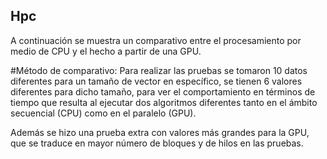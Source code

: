 ## Hpc

A continuación se muestra un comparativo entre el procesamiento por medio de CPU y el hecho a partir de una GPU.

#Método de comparativo:
Para realizar las pruebas se tomaron 10 datos diferentes para un tamaño de vector en específico, se tienen 6 valores diferentes para dicho tamaño, para ver el comportamiento en términos de tiempo que resulta al ejecutar dos algoritmos diferentes tanto en el ámbito secuencial (CPU) como en el paralelo (GPU).

Además se hizo una prueba extra con valores más grandes para la GPU, que se traduce en mayor número de bloques y de hilos en las pruebas.


